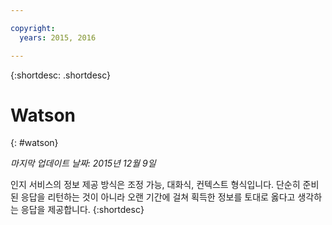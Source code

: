 ```yaml
---

copyright:
  years: 2015, 2016

---
```


{:shortdesc: .shortdesc} 

# Watson
{: #watson}

*마지막 업데이트 날짜: 2015년 12월 9일*

인지 서비스의 정보 제공 방식은 조정 가능, 대화식, 컨텍스트 형식입니다. 단순히 준비된 응답을 리턴하는 것이 아니라 오랜 기간에 걸쳐 획득한 정보를 토대로 옳다고 생각하는 응답을 제공합니다.
{:shortdesc}




